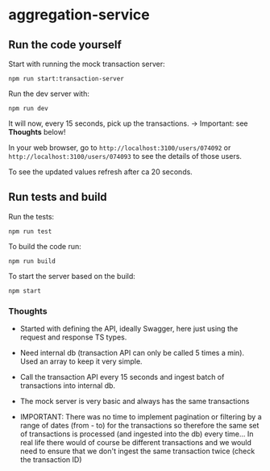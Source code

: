 # aggregation-service

## Run the code yourself

Start with running the mock transaction server:

```
npm run start:transaction-server
```

Run the dev server with:

```
npm run dev
```

It will now, every 15 seconds, pick up the transactions. -> Important: see **Thoughts** below!

In your web browser, go to `http://localhost:3100/users/074092` or `http://localhost:3100/users/074093` to see the details of those users.

To see the updated values refresh after ca 20 seconds.

## Run tests and build

Run the tests:

```
npm run test
```

To build the code run:

```
npm run build
```

To start the server based on the build:

```
npm start
```

### Thoughts

- Started with defining the API, ideally Swagger, here just using the request and response TS types.

- Need internal db (transaction API can only be called 5 times a min). Used an array to keep it very simple.

- Call the transaction API every 15 seconds and ingest batch of transactions into internal db.

- The mock server is very basic and always has the same transactions

- IMPORTANT: There was no time to implement pagination or filtering by a range of dates (from - to) for the transactions so therefore the same set of transactions is processed (and ingested into the db) every time... In real life there would of course be different transactions and we would need to ensure that we don't ingest the same transaction twice (check the transaction ID)
